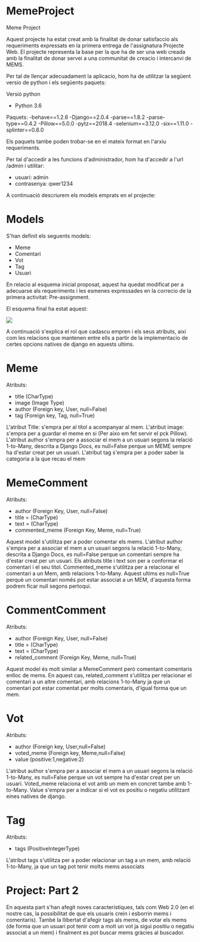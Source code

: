 # MemeProject
Meme Project

Aquest projecte ha estat creat amb la finalitat de donar satisfaccio als requeriments expressats en la primera entrega de l'assignatura Projecte Web. El projecte representa la base per la que ha de ser una web creada amb la finalitat de donar servei a una communitat de creacio i intercanvi de MEMS.

Per tal de llençar adecuadament la aplicacio, hom ha de utilitzar la següent versio de python i els següents paquets:

Versió python 
- Python 3.6

Paquets:
-behave==1.2.6
-Django==2.0.4
-parse==1.8.2
-parse-type==0.4.2
-Pillow==5.0.0
-pytz==2018.4
-selenium==3.12.0
-six==1.11.0
-splinter==0.8.0


Els paquets tambe poden trobar-se en el mateix format en l'arxiu requeriments.

Per tal d'accedir a les funcions d'administrador, hom ha d'accedir a l'url /admin i utilitar:

- usuari: admin
- contrasenya: qwer1234

A continuació descriurem els models emprats en el projecte:

# Models

S'han definit els seguents models:

- Meme
- Comentari
- Vot
- Tag
- Usuari

En relacio al esquema inicial proposat, aquest ha quedat modificat per a adecuarse als requeriments i les esmenes expressades en la correcio de la primera activitat: Pre-assignment.

El esquema final ha estat aquest: 

![](https://github.com/ferranmartinezlleida/WebMemeProject/blob/master/Diagrama%20UML.png)


A continuació s'explica el rol que cadascu empren i els seus atributs, aixi com les relacions que mantenen entre ells a partir de la implementacio de certes opcions natives de django en aquests ultims. 

# Meme
Atributs:
- title (CharType)
- image (Image Type)
- author (Foreign key, User, null=False)
- tag (Foreign key, Tag, null=True)

L'atribut Title: s'empra per al titol a acompanyar al mem. L'atribut image: s'empra per a guardar el meme en si (Per aixo em fet servir el pck Pillow). L'atribut author s'empra per a associar el mem a un usuari segons la relació 1-to-Many, descrita a Django Docs, es null=False perque un MEME sempre ha d'estar creat per un usuari. L'atribut tag s'empra per a poder saber la categoria a la que recau el mem

# MemeComment
Atributs:
- author (Foreign Key, User, null=False)
- title = (CharType)
- text = (CharType)
- commented_meme (Foreign Key, Meme, null=True)

Aquest model s'utilitza per a poder comentar els mems.
L'atribut author s'empra per a associar el mem a un usuari segons la relació 1-to-Many, descrita a Django Docs, es null=False perque un comentari sempre ha d'estar creat per un usuari. Els atributs title i text son per a conformar el comentari i el seu titol. Commented_meme s'utilitza per a relacionar el comentari a un Mem, amb relacions 1-to-Many. Aquest ultims es null=True perquè un comentari només pot estar associat a un MEM, d'aquesta forma podrem ficar null segons pertoqui. 

# CommentComment
Atributs:
- author (Foreign Key, User, null=False)
- title = (CharType)
- text = (CharType)
- related_comment (Foreign Key, Meme, null=True)

Aquest model és molt similar a MemeComment però comentant comentaris enlloc de mems. 
En aquest cas, related_comment s'utilitza per relacionar el comentari a un altre comentari, amb relacions 1-to-Many ja que un comentari pot estar comentat per molts comentaris, d'igual forma que un mem.


# Vot
Atributs:
- author (Foreign key, User,null=False)
- voted_meme (Foreign key, Meme,null=False)
- value (positive:1,negative:2)

L'atribut author s'empra per a associar el mem a un usuari segons la relació 1-to-Many, es null=False perque un vot sempre ha d'estar creat per un usuari. Voted_meme relaciona el vot amb un mem en concret tambe amb 1-to-Many. Value s'empra per a indicar si el vot es positiu o negatiu utilitzant eines natives de django. 

# Tag
Atributs:
- tags (PositiveIntegerType)

L'atribut tags s'utilitza per a poder relacionar un tag a un mem, amb relació 1-to-Many, ja que un tag pot tenir molts mems associats






# Project: Part 2

En aquesta part s'han afegit noves característiques, tals com Web 2.0 (en el nostre cas, la possibilitat de que els usuaris crein i esborrin mems i comentaris). També la llibertat d'afegir tags als mems, de votar els mems (de forma que un usuari pot tenir com a molt un vot ja sigui positiu o negatiu associat a un mem) i finalment es pot buscar mems gràcies al buscador.

